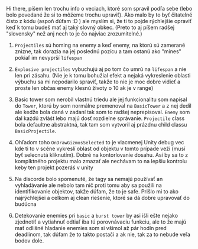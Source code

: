 Hi there, píšem len trochu info o veciach, ktoré som spravil podľa sebe (lebo bolo povedané že si to môźeme trochu upraviť). Ako malo by to byť čitatelné čisto z kódu (aspoň dúfam :D ) ale myslím si, že ti to pojde rýchlejšie opraviť keď k tomu budeš mať aj taký slovný obkec. (Preto to aj píšem radšej "slovensky" než anj nech to je čo najviac zrozumitelné.) 

1. `Projectiles` sú homing na enemy a keď enemy, na ktorú sú zamerané znizne, tak dorazia na jej poslednú pozícu a tam ostanú ako "mines" pokiaľ im nevyprší `lifespan`

2. `Explosive projectiles` vybuchujú aj po tom čo umrú na `lifespan` a nie len pri zásahu. (Nie je k tomu bohužial efekt a nejaká vykreslenie oblasti výbuchu sa mi nepodarilo spraviť, takže to nie je moc dobre vidieť a proste len občas enemy klesnú životy o 10 ak je v range)

3. Basic tower som nerobil vlastnú triedu ale jej funkcionalitu som napísal do `Tower`, ktorú by som normálne premenoval na `BasicTower` a z nej dedil ale kedže bola daná v zadaní tak som to radšej neprepisoval. `Enemy` som dal kaźdú zvláśt lebo majú dosť rozdielne správanie. `Projectile` class bola defaultne abstraktná, tak tam som vytvoril aj prázdnu child classu `BasicProjectile`.

4. Ohľadom toho `OnDrawGizmosSelected` to je viacmenej Unity debug vec kde ti to v scéne vykreslí oblast od objektu v tomto prípade veži (musí byť selecnutá kliknutím). Dobré na kontorlovanie dosahu.
Asi by sa to z komplktného projektu malo zmazať ale nechávam to na lepšiu kontrolu keby ten projekt pozeráś v unity

5. Na discorde bolo spomenuté, že tagy sa nemajú používať an vyhladávanie ale nebolo tam nič proti tomu aby sa použili na identifikovanie objektov, takže dúfam, že to je safe. Prišlo mi to ako najrýchlejšei a celkom aj clean riešenie, ktoré sa dá dobre upravovať do budúcna

6. Detekovanie enemies pri `basic` a `burst tower` by asi išli ešte nejako zjednotiť a vytiahnuť odtiaľ iba tú porovnávaciu funkciu, ale to že majú mať odlišné hladanie enemies som si všimol až pár hodín pred deadlinom, tak dúfam že to takto postači a ak nie, tak za to nebude veľa bodov dole. 